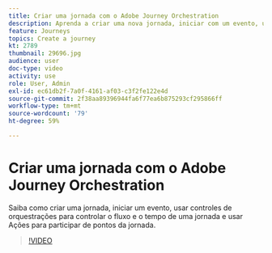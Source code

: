 ```yaml
---
title: Criar uma jornada com o Adobe Journey Orchestration
description: Aprenda a criar uma nova jornada, iniciar com um evento, usar controles de orquestração para controlar o fluxo e o tempo de uma jornada e usar ações para se envolver em pontos da jornada.
feature: Journeys
topics: Create a journey
kt: 2789
thumbnail: 29696.jpg
audience: user
doc-type: video
activity: use
role: User, Admin
exl-id: ec61db2f-7a0f-4161-af03-c3f2fe122e4d
source-git-commit: 2f38aa89396944fa6f77ea6b875293cf295866ff
workflow-type: tm+mt
source-wordcount: '79'
ht-degree: 59%

---
```



# Criar uma jornada com o Adobe Journey Orchestration

Saiba como criar uma jornada, iniciar um evento, usar controles de orquestrações para controlar o fluxo e o tempo de uma jornada e usar Ações para participar de pontos da jornada.

>[!VIDEO](https://video.tv.adobe.com/v/29696?quality=12)

